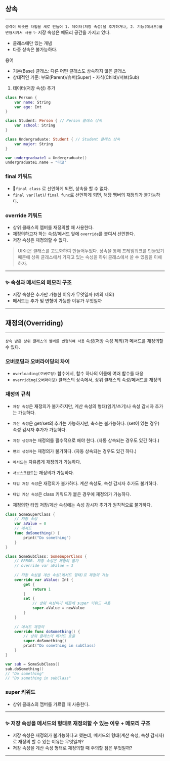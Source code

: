 ## 상속
---
`성격이 비슷한 타입을 새로 만들어 1. 데이터(저장 속성)을 추가하거나, 2. 기능(메서드)를 변형시켜서 사용`
✨ 저장 속성은 메모리 공간을 가지고 있다.

- 클래스에만 있는 개념
- 다중 상속은 불가능하다.

용어
- 기본(Base) 클래스: 다른 어떤 클래스도 상속하지 않은 클래스
- 상대적인 기준: 부모(Parent)/슈퍼(Super) - 자식(Child)/서브(Sub)

1. 데이터(저장 속성) 추가
```swift
class Person {
	var name: String
	var age: Int
}

class Student: Person { // Person 클래스 상속
	var school: String
}

class Undergraduate: Student { // Student 클래스 상속
	var major: String
}

var undergraduate1 = Undergraduate()
undergraduate1.name = "타코"
```


### final 키워드
- `final class` 로 선언하게 되면, 상속을 할 수 없다.
- `final var(let)`/ `final func`로 선언하게 되면, 해당 멤버의 재정의가 불가능하다.


### override 키워드
- 상위 클래스의 멤버를 재정의할 때 사용한다.
- 재정의하고자 하는 속성/메서드 앞에 `override`를 붙여서 선언한다.
- 저장 속성은 재정의할 수 없다.


> UIKit은 클래스를 고도화하여 만들어두었다. 상속을 통해 프레임워크를 만들었기 때문에
> 상위 클래스에서 가지고 있는 속성을 하위 클래스에서 쓸 수 있음을 이해하자.


---
### ✨ 속성과 메서드의 메모리 구조
- 저장 속성은 추가만 가능한 이유가 무엇일까 (예외 제외)
- 메서드는 추가 및 변형이 가능한 이유가 무엇일까 

---


## 재정의(Overriding)
---
`상속 받은 상위 클래스의 멤버를 변형하여 사용`
속성(저장 속성 제외)과 메서드를 재정의할 수 있다.

### 오버로딩과 오버라이딩의 차이

- `overloading(오버로딩)`
  함수에서, 함수 하나의 이름에 여러 함수를 대응
- `overriding(오버라이딩)`
  클래스의 상속에서, 상위 클래스의 속성/메서드를 재정의


### 재정의 규칙
- `저장 속성`은 재정의가 불가하지만, 계산 속성의 형태(읽기/쓰기)나 속성 감시자 추가는 가능하다.
- `계산 속성`은 get/set의 추가는 가능하지만, 축소는 불가능하다. (set이 있는 경우) 속성 감시자 추가가 가능하다. 
- `지정 생성자`는 재정의를 필수적으로 해야 한다. (자동 상속되는 경우도 있긴 하다.)
- `편의 생성자`는 재정의가 불가하다. (자동 상속되는 경우도 있긴 하다.)
- `메서드`는 자유롭게 재정의가 가능하다.
- `서브스크립트`는 재정의가 가능하다.

- `타입 저장 속성`은 재정의가 불가하다. 계산 속성도, 속성 감시자 추가도 불가하다.
- `타입 계산 속성`은 class 키워드가 붙은 경우에 재정의가 가능하다.
- 재정의한 타입 저장/계산 속성에는 속성 감시자 추가가 원칙적으로 불가하다.


```swift
class SomeSuperClass {
	// 저장 속성
	var aValue = 0
	// 메서드
	func doSomething() {
		print("Do something")
	}
}

class SomeSubClass: SomeSuperClass {
	// ERROR. 저장 속성은 재정의 불가
	// override var aValue = 3 
	
	// 저장 속성을 계산 속성(메서드 형태)로 재정의 가능
	override var aValue: Int {
		get {
			return 1
		}
		set {
			// 상위 속성이기 때문에 super 키워드 사용
			super.aValue = newValue
		}
	}
	
	// 메서드 재정의
	override func doSomething() {
		// 상위 클래스의 메서드 호출
		super.doSomething()
		print("Do something in subClass)
	}
}

var sub = SomeSubClass()
sub.doSomething()
// "Do something"
// "Do something in subClass"
```

### super 키워드
- 상위 클래스의 멤버를 가르킬 때 사용한다.


---
### ✨ 저장 속성을 메서드의 형태로 재정의할 수 있는 이유 + 메모리 구조

- 저장 속성은 재정의가 불가능하다고 했는데, 메서드의 형태(계산 속성, 속성 감시자)로 재정의 할 수 있는 이유는 무엇일까?
- 저장 속성을 계산 속성 형태로 재정의할 때 주의할 점은 무엇일까?

---

